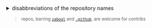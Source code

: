 <details>
<summary>disabbreviations of the repository names</summary>

|    |           |
| -- | --------- |
| dc | discord   |
| tg | telegram  |
| mc | minecraft |

</details>

> <sup>repos, barring [`zaboal`](https://github.com/zaboal/zaboal) and
[`.github`](https://github.com/zaboal/.github), are welcome for contribs<sup>
